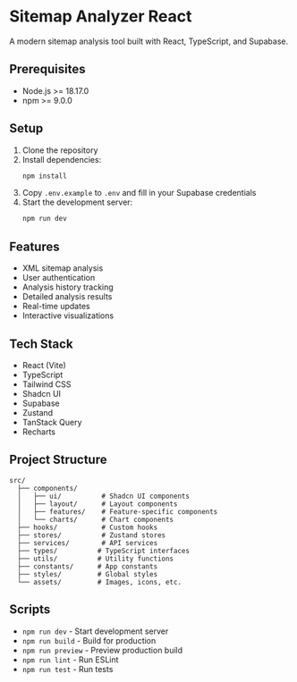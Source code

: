 # Sitemap Analyzer React

A modern sitemap analysis tool built with React, TypeScript, and Supabase.

## Prerequisites

- Node.js >= 18.17.0
- npm >= 9.0.0

## Setup

1. Clone the repository
2. Install dependencies:
   ```bash
   npm install
   ```
3. Copy `.env.example` to `.env` and fill in your Supabase credentials
4. Start the development server:
   ```bash
   npm run dev
   ```

## Features

- XML sitemap analysis
- User authentication
- Analysis history tracking
- Detailed analysis results
- Real-time updates
- Interactive visualizations

## Tech Stack

- React (Vite)
- TypeScript
- Tailwind CSS
- Shadcn UI
- Supabase
- Zustand
- TanStack Query
- Recharts

## Project Structure

```
src/
  ├── components/
  │   ├── ui/          # Shadcn UI components
  │   ├── layout/      # Layout components
  │   ├── features/    # Feature-specific components
  │   └── charts/      # Chart components
  ├── hooks/           # Custom hooks
  ├── stores/          # Zustand stores
  ├── services/        # API services
  ├── types/          # TypeScript interfaces
  ├── utils/          # Utility functions
  ├── constants/      # App constants
  ├── styles/         # Global styles
  └── assets/         # Images, icons, etc.
```

## Scripts

- `npm run dev` - Start development server
- `npm run build` - Build for production
- `npm run preview` - Preview production build
- `npm run lint` - Run ESLint
- `npm run test` - Run tests
